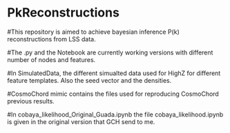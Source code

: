 # PkReconstructions

#This repository is aimed to achieve bayesian inference P(k) reconstructions from LSS data.

#The .py and the Notebook are currently working versions with different number of nodes and features.

#In SimulatedData, the different simualted data used for HighZ for different feature templates. Also the seed vector and the densities.

#CosmoChord mimic contains the files used for reproducing CosmoChord previous results.

#In cobaya_likelihood_Original_Guada.ipynb the file cobaya_likelihood.ipynb is given in the original version that GCH send to me.
